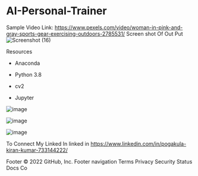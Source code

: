 # AI-Personal-Trainer
Sample Video Link: https://www.pexels.com/video/woman-in-pink-and-gray-sports-gear-exercising-outdoors-2785531/
Screen shot Of Out Put
![Screenshot (16)](https://user-images.githubusercontent.com/46403000/189676511-2196e407-3498-4110-983b-bf51ea73d6d0.png)


Resources


* Anaconda


* Python 3.8
 
 
* cv2
  
  
* Jupyter



![image](https://user-images.githubusercontent.com/46403000/188635533-2cb4cf12-9694-48ed-b38c-cbbee25635c2.png)


![image](https://user-images.githubusercontent.com/46403000/188635639-ec60539b-6986-4c0d-9a89-384dc0c6d6c8.png)


![image](https://user-images.githubusercontent.com/46403000/188635743-9bb4abfd-818b-4027-bfac-ffa6e1bd6fcf.png)






To Connect My Linked In
linked in https://www.linkedin.com/in/pogakula-kiran-kumar-733144222/






Footer
© 2022 GitHub, Inc.
Footer navigation
Terms
Privacy
Security
Status
Docs
Co
